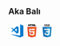 ### Aka Balı


<img align="center" alt="" width="500" src="https://lh3.googleusercontent.com/IvNk2aj2OUo01nd-2KqO316ORG7zSOkU3oWhjp08vSJVgxLAv70zBAMpzy-rAZqw2PxP9n4bmpX_N8_1e9TvzB8f=s992" />

<img align="center" alt="Visual Studio Code" width="26px" src="https://raw.githubusercontent.com/github/explore/80688e429a7d4ef2fca1e82350fe8e3517d3494d/topics/visual-studio-code/visual-studio-code.png" />
<img align="center" alt="HTML5" width="26px" src="https://raw.githubusercontent.com/github/explore/80688e429a7d4ef2fca1e82350fe8e3517d3494d/topics/html/html.png" />
<img align="center" alt="CSS3" width="26px" src="https://raw.githubusercontent.com/github/explore/80688e429a7d4ef2fca1e82350fe8e3517d3494d/topics/css/css.png" />
